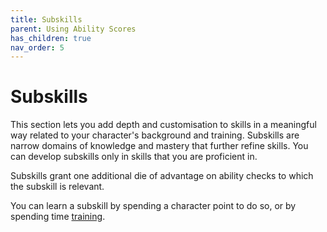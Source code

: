 ```yaml
---
title: Subskills
parent: Using Ability Scores
has_children: true
nav_order: 5
---
```


# Subskills
This section lets you add depth and customisation to skills in a meaningful way related to your character's background and training. Subskills are narrow domains of knowledge and mastery that further refine skills. You can develop subskills only in skills that you are proficient in. 

Subskills grant one additional die of advantage on ability checks to which the subskill is relevant.

You can learn a subskill by spending a character point to do so, or by spending time [training](https://stormchaserroleplaying.com/stormchaserRPG/Adventuring/BetweenAdventures/DowntimeActivities/#training).
